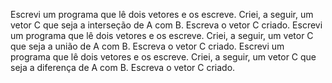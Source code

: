 Escrevi um programa que lê dois vetores e os escreve. Criei, a seguir, um vetor C que seja a interseção de A com B. Escreva o vetor C criado.
Escrevi um programa que lê dois vetores e os escreve. Criei, a seguir, um vetor C que seja a união de A com B. Escreva o vetor C criado.
Escrevi um programa que lê dois vetores e os escreve. Criei, a seguir, um vetor C que seja a diferença de A com B. Escreva o vetor C criado.



